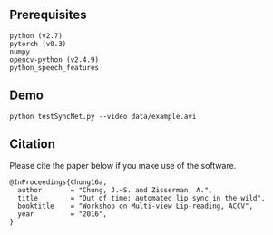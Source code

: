 
## Prerequisites
```
python (v2.7)
pytorch (v0.3)
numpy
opencv-python (v2.4.9)
python_speech_features
```


## Demo

```
python testSyncNet.py --video data/example.avi
```


## Citation
Please cite the paper below if you make use of the software. 
```
@InProceedings{Chung16a,
  author       = "Chung, J.~S. and Zisserman, A.",
  title        = "Out of time: automated lip sync in the wild",
  booktitle    = "Workshop on Multi-view Lip-reading, ACCV",
  year         = "2016",
}
```
